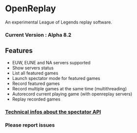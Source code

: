 # OpenReplay
An experimental League of Legends replay software.

### Current Version : Alpha 8.2

## Features

- EUW, EUNE and NA servers supported
- Show servers status
- List all featured games
- Launch spectator mode for featured games
- Record featured games
- Record multiple games at the same time (multithreading)
- Autorecord current playing game (with openreplay servers)
- Replay recorded games

### [Technical infos about the spectator API](https://gist.github.com/Aztorius/e428be6515b19fd24823754b72038e1b)

### Please report issues